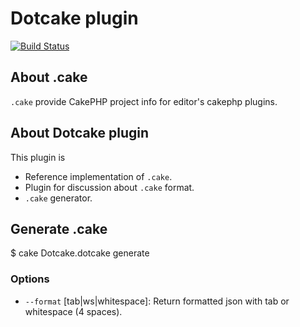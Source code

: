 # Dotcake plugin

[![Build Status](https://travis-ci.org/dotcake/dotcake.svg?branch=master)](https://travis-ci.org/dotcake/dotcake)

## About .cake

`.cake` provide CakePHP project info for editor's cakephp plugins.

## About Dotcake plugin

This plugin is

- Reference implementation of `.cake`.
- Plugin for discussion about `.cake` format.
- `.cake` generator.

## Generate .cake

$ cake Dotcake.dotcake generate

### Options

- `--format` [tab|ws|whitespace]: Return formatted json with tab or whitespace (4 spaces). 
